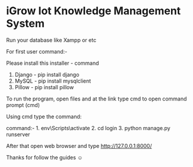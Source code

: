 # iGrow Iot Knowledge Management System

Run your database like Xampp or etc

For first user command:-

Please install this installer - command
1. Django - pip install django
2. MySQL - pip install mysqlclient
3. Pillow - pip install pillow

To run the program, open files and at the link type cmd to open command prompt (cmd)

Using cmd type the command:

command:- 1. env\Scripts\activate
          2. cd login
          3. python manage.py runserver

After that open web browser and type http://127.0.0.1:8000/

Thanks for follow the guides ☺️
